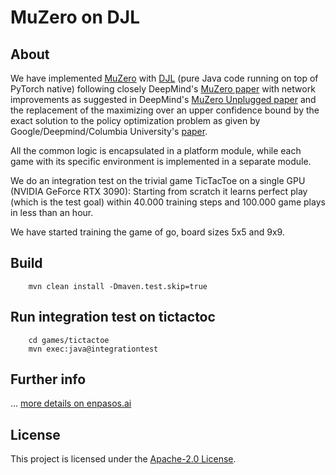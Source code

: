 # MuZero on DJL

## About

We have implemented [MuZero](https://deepmind.com/blog/article/muzero-mastering-go-chess-shogi-and-atari-without-rules)
with [DJL](https://djl.ai/) (pure Java code running on top of PyTorch native) following closely
DeepMind's [MuZero paper](https://www.nature.com/articles/s41586-020-03051-4) with network improvements as suggested in
DeepMind's [MuZero Unplugged paper](https://arxiv.org/abs/2104.06294) and the replacement of the maximizing over an
upper confidence bound by the exact solution to the policy optimization problem as given by Google/Deepmind/Columbia
University's [paper](http://proceedings.mlr.press/v119/grill20a.html).

All the common logic is encapsulated in a platform module, while each game with its specific environment is
implemented in a separate module.

We do an integration test on the trivial game TicTacToe on a single GPU (NVIDIA GeForce RTX 3090):
Starting from scratch it learns perfect play (which is the test goal) within 40.000 training steps and 100.000 game plays in less than an hour.

We have started training the game of go, board sizes 5x5 and 9x9.

## Build

```
    mvn clean install -Dmaven.test.skip=true
```

## Run integration test on tictactoc

``` 
    cd games/tictactoe
    mvn exec:java@integrationtest
```


## Further info

... [more details on enpasos.ai](https://enpasos.ai/)

## License

This project is licensed under the [Apache-2.0 License](platform/LICENSE).
